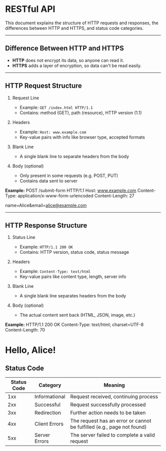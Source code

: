 # RESTful API

This document explains the structure of HTTP requests and responses, the differences between HTTP and HTTPS, and status code categories.

---

## Difference Between HTTP and HTTPS

- **HTTP** does not encrypt its data, so anyone can read it.
- **HTTPS** adds a layer of encryption, so data can't be read easily.

---

## HTTP Request Structure

1. Request Line  
   - Example: `GET /index.html HTTP/1.1`  
   - Contains: method (GET), path (resource), HTTP version (1.1)

2. Headers  
   - Example: `Host: www.example.com`  
   - Key-value pairs with info like browser type, accepted formats

3. Blank Line  
   - A single blank line to separate headers from the body

4. Body (optional)  
   - Only present in some requests (e.g. POST, PUT)  
   - Contains data sent to server

**Example:**
POST /submit-form HTTP/1.1
Host: www.example.com
Content-Type: application/x-www-form-urlencoded
Content-Length: 27

name=Alice&email=alice@example.com

---

## HTTP Response Structure

1. Status Line  
   - Example: `HTTP/1.1 200 OK`  
   - Contains: HTTP version, status code, status message

2. Headers  
   - Example: `Content-Type: text/html`  
   - Key-value pairs like content type, length, server info

3. Blank Line  
   - A single blank line separates headers from the body

4. Body (optional)  
   - The actual content sent back (HTML, JSON, image, etc.)

**Example:**
HTTP/1.1 200 OK
Content-Type: text/html; charset=UTF-8
Content-Length: 70

<html>
  <body>
    <h1>Hello, Alice!</h1>
  </body>
</html

---

## Status Code
| Status Code | Category         | Meaning                                                    |
|-------------|------------------|------------------------------------------------------------|
| 1xx         | Informational    | Request received, continuing process                       |
| 2xx         | Successful       | Request successfully processed                             |
| 3xx         | Redirection      | Further action needs to be taken                           |
| 4xx         | Client Errors    | The request has an error or cannot be fulfilled (e.g., page not found) |
| 5xx         | Server Errors    | The server failed to complete a valid request              |


